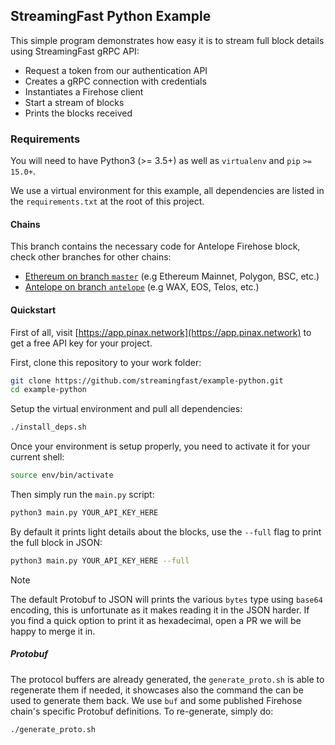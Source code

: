 ## StreamingFast Python Example

This simple program demonstrates how easy it is to stream full block details using StreamingFast gRPC
API:

* Request a token from our authentication API
* Creates a gRPC connection with credentials
* Instantiates a Firehose client
* Start a stream of blocks
* Prints the blocks received

### Requirements

You will need to have Python3 (>= 3.5+) as well as `virtualenv` and `pip`
`>= 15.0+`.

We use a virtual environment for this example, all dependencies are listed
in the `requirements.txt` at the root of this project.

#### Chains

This branch contains the necessary code for Antelope Firehose block, check other branches for other
chains:

- [Ethereum on branch `master`](https://github.com/streamingfast/example-python/tree/master) (e.g Ethereum Mainnet, Polygon, BSC, etc.)
- [Antelope on branch `antelope`](https://github.com/streamingfast/example-python/tree/antelope) (e.g WAX, EOS, Telos, etc.)

#### Quickstart

First of all, visit [https://app.pinax.network](https://app.pinax.network) to get
a free API key for your project.

First, clone this repository to your work folder:

```bash
git clone https://github.com/streamingfast/example-python.git
cd example-python
```

Setup the virtual environment and pull all dependencies:

```bash
./install_deps.sh
```

Once your environment is setup properly, you need to activate it for your current shell:

```bash
source env/bin/activate
```

Then simply run the `main.py` script:

```bash
python3 main.py YOUR_API_KEY_HERE
```

By default it prints light details about the blocks, use the `--full` flag to
print the full block in JSON:

```bash
python3 main.py YOUR_API_KEY_HERE --full
```

> [!NOTE]
> The default Protobuf to JSON will prints the various `bytes` type using `base64` encoding, this is unfortunate as it makes reading it in the JSON harder. If you find a quick option to print it as hexadecimal, open a PR we will be happy to merge it in.

##### Protobuf

The protocol buffers are already generated, the `generate_proto.sh` is able to regenerate them if needed, it showcases also the command the can be used to generate them back. We use `buf` and some published Firehose chain's specific Protobuf definitions. To re-generate, simply do:

```bash
./generate_proto.sh
```
